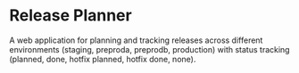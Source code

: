 # Release Planner

A web application for planning and tracking releases across different environments (staging, preproda, preprodb, production) with status tracking (planned, done, hotfix planned, hotfix done, none).